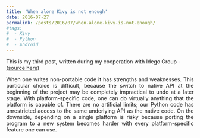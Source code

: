 ```yaml
---
title: 'When alone Kivy is not enough'
date: 2016-07-27
permalink: /posts/2016/07/when-alone-kivy-is-not-enough/
#tags:
#  - Kivy
#  - Python
#  - Android
---
```


This is my third post, written during my cooperation with Idego Group - <a href="https://idego-group.com/blog/when-alone-kivy-is-not-enough/" target="_blank">(source here)</a><br/>
<p style="text-align:justify"> 
When one writes non-portable code it has strengths and weaknesses. This particular choice is difficult, because the switch to native API at the beginning of the project may be completely impractical to undo at a later stage. With platform-specific code, one can do virtually anything that the platform is capable of. There are no artificial limits; our Python code has unrestricted access to the same underlying API as the native code. On the downside, depending on a single platform is risky because porting the program to a new system becomes harder with every platform-specific feature one can use.</p>

